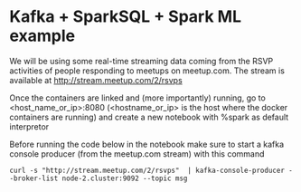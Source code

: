 # Kafka + SparkSQL + Spark ML example

We will be using some real-time streaming data coming from the RSVP activities of people responding to meetups on meetup.com. The stream is available at http://stream.meetup.com/2/rsvps

Once the containers are linked and (more importantly) running, go to <host_name_or_ip>:8080 (<hostname_or_ip> is the host where the docker containers are running) and create a new notebook with %spark as default interpretor

Before running the code below in the notebook make sure to start a kafka console producer (from the meetup.com stream) with this command

```
curl -s "http://stream.meetup.com/2/rsvps"  | kafka-console-producer --broker-list node-2.cluster:9092 --topic msg
```
